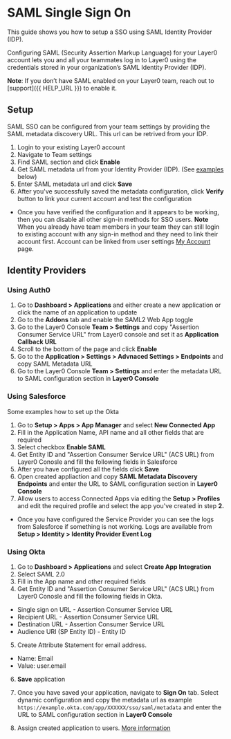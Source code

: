 # SAML Single Sign On

This guide shows you how to setup a SSO using SAML Identity Provider (IDP).

Configuring SAML (Security Assertion Markup Language) for your Layer0 account lets you and all your teammates log in to Layer0 using the credentials stored in your organization’s SAML Identity Provider (IDP).

**Note**: If you don’t have SAML enabled on your Layer0 team, reach out to [support]({{ HELP_URL }}) to enable it.

## Setup

SAML SSO can be configured from your team settings by providing the SAML metadata discovery URL. This url can be retrived from your IDP.

1. Login to your existing Layer0 account
2. Navigate to Team settings
3. Find SAML section and click **Enable**
4. Get SAML metadata url from your Identity Provider (IDP). (See [examples](/guides/saml#section_identity_provider_integration_examples) below)
5. Enter SAML metadata url and click **Save**
6. After you've successfully saved the metadata configuration, click **Verify** button to link your current account and test the configuration

- Once you have verified the configuration and it appears to be working, then you can disable all other sign-in methods for SSO users.
  **Note** When you already have team members in your team they can still login to existing account with any sign-in method and they need to link their account first. Account can be linked from user settings [My Account](https://app.layer0.co/account) page.

## Identity Providers

### Using Auth0

1. Go to **Dashboard > Applications** and either create a new application or click the name of an application to update
2. Go to the **Addons** tab and enable the SAML2 Web App toggle
3. Go to the Layer0 Console **Team > Settings** and copy "Assertion Consumer Service URL" from Layer0 console and set it as **Application Callback URL**
4. Scroll to the bottom of the page and click **Enable**
5. Go to the **Application > Settings > Advnaced Settings > Endpoints** and copy SAML Metadata URL
6. Go to the Layer0 Console **Team > Settings** and enter the metadata URL to SAML configuration section in **Layer0 Console**

### Using Salesforce

Some examples how to set up the Okta

1. Go to **Setup > Apps > App Manager** and select **New Connected App**
2. Fill in the Application Name, API name and all other fields that are required
3. Select checkbox **Enable SAML**
4. Get Entity ID and "Assertion Consumer Service URL" (ACS URL) from Layer0 Conosle and fill the following fields in Salesforce
5. After you have configured all the fields click **Save**
6. Open created appliaction and copy **SAML Metadata Discovery Endpoints** and enter the URL to SAML configuration section in **Layer0 Console**
7. Allow users to access Connected Apps via editing the **Setup > Profiles** and edit the required profile and select the app you've created in step **2.**

- Once you have configured the Service Provider you can see the logs from Salesforce if something is not working. Logs are available from **Setup > Identity > Identity Provider Event Log**

### Using Okta

1. Go to **Dashboard > Applications** and select **Create App Integration**
2. Select SAML 2.0
3. Fill in the App name and other required fields
4. Get Entity ID and "Assertion Consumer Service URL" (ACS URL) from Layer0 Conosle and fill the following fields in Okta.

- Single sign on URL - Assertion Consumer Service URL
- Recipient URL - Assertion Consumer Service URL
- Destination URL - Assertion Consumer Service URL
- Audience URI (SP Entity ID) - Entity ID

5. Create Attribute Statement for email address.

- Name: Email
- Value: user.email

6. **Save** application

7. Once you have saved your application, navigate to **Sign On** tab. Select dynamic configuration and copy the metadata url as example `https://example.okta.com/app/XXXXXX/sso/saml/metadata` and enter the URL to SAML configuration section in **Layer0 Console**

8. Assign created application to users. [More information](https://help.okta.com/en/prod/Content/Topics/users-groups-profiles/usgp-assign-apps.htm)
